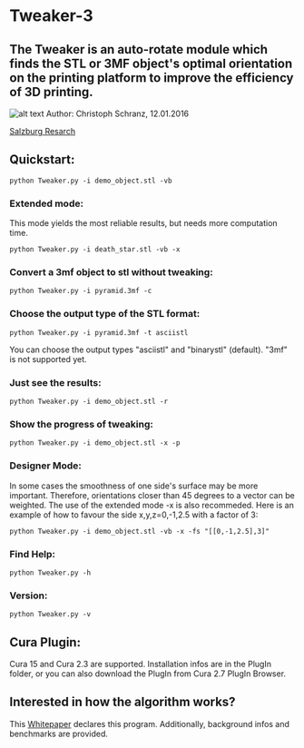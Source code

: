 # Tweaker-3
## The Tweaker is an auto-rotate module which finds the STL or 3MF object's optimal orientation on the printing platform to improve the efficiency of 3D printing.

![alt text](https://github.com/ChristophSchranz/Tweaker-3/blob/master/auto-rotation.png "Auto-rotation of a model")
Author: Christoph Schranz, 12.01.2016 

[Salzburg Resarch](http://www.salzburgresearch.at/blog/3d-print-positioning/)

## Quickstart:  

`python Tweaker.py -i demo_object.stl -vb`


### Extended mode:

This mode yields the most reliable results, but needs more computation time.

`python Tweaker.py -i death_star.stl -vb -x`


### Convert a 3mf object to stl without tweaking:

`python Tweaker.py -i pyramid.3mf -c`


### Choose the output type of the STL format:

`python Tweaker.py -i pyramid.3mf -t asciistl`

You can choose the output types "asciistl" and 
"binarystl" (default). "3mf" is not supported yet.


### Just see the results:

`python Tweaker.py -i demo_object.stl -r`


### Show the progress of tweaking:

`python Tweaker.py -i demo_object.stl -x -p`


### Designer Mode:

In some cases the smoothness of one side's surface 
may be more important. Therefore, orientations closer than 
45 degrees to a vector can be weighted. The use of the 
extended mode -x is also recommeded. Here is an example 
of how to favour the side x,y,z=0,-1,2.5 with a factor 
of 3:

`python Tweaker.py -i demo_object.stl -vb -x -fs "[[0,-1,2.5],3]"`


### Find Help:

`python Tweaker.py -h`

### Version:

`python Tweaker.py -v`

## Cura Plugin:

Cura 15 and Cura 2.3 are supported. Installation infos 
are in the PlugIn folder, or you can also download the 
PlugIn from Cura 2.7 PlugIn Browser.


## Interested in how the algorithm works?

This [Whitepaper](https://www.researchgate.net/publication/311765131_Tweaker_-_Auto_Rotation_Module_for_FDM_3D_Printing) 
declares this program. Additionally, background 
infos and benchmarks are provided.
